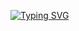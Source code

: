 [![Typing SVG](https://readme-typing-svg.herokuapp.com/?color=4AF626&size=35&center=true&vCenter=true&width=1000&lines=Welcome,+I'm+gz+!!!+XD)](https://git.io/typing-svg)
